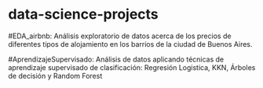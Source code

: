 # data-science-projects

#EDA_airbnb: Análisis exploratorio de datos acerca de los precios de diferentes tipos de alojamiento en los barrios de la ciudad de Buenos Aires.

#AprendizajeSupervisado: Análisis de datos aplicando técnicas de aprendizaje supervisado de clasificación: Regresión Logistica, KKN, Árboles de decisión y Random Forest


